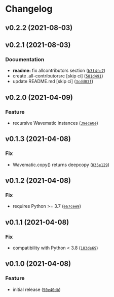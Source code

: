 # Changelog

<!--next-version-placeholder-->

## v0.2.2 (2021-08-03)


## v0.2.1 (2021-08-03)
### Documentation
* **readme:** fix allcontributors section ([`b3f4fc7`](https://github.com/MicaelJarniac/Wavematic/commit/b3f4fc72d5dd3784c54401b1540fba5f34835bb7))
* create .all-contributorsrc [skip ci] ([`581d491`](https://github.com/MicaelJarniac/Wavematic/commit/581d491e66597b50378384b68738e6064308c876))
* update README.md [skip ci] ([`3cdd03f`](https://github.com/MicaelJarniac/Wavematic/commit/3cdd03fb716e3167ea2f9e526d6f3adda980ed60))

## v0.2.0 (2021-04-09)
### Feature
* recursive Wavematic instances ([`39ece0e`](https://github.com/MicaelJarniac/Wavematic/commit/39ece0ee2d9feb8839769a3ec5d3cbcbe3533ab3))

## v0.1.3 (2021-04-08)
### Fix
* Wavematic.copy() returns deepcopy ([`035e129`](https://github.com/MicaelJarniac/Wavematic/commit/035e1290c708633989a3399bcaac99272d916307))

## v0.1.2 (2021-04-08)
### Fix
* requires Python >= 3.7 ([`e67cee9`](https://github.com/MicaelJarniac/Wavematic/commit/e67cee908ac3414a40cdfbaaafaa66b46b40e246))

## v0.1.1 (2021-04-08)
### Fix
* compatibility with Python < 3.8 ([`183de69`](https://github.com/MicaelJarniac/Wavematic/commit/183de697b2f9a896902eebf89356d53dd05702a3))

## v0.1.0 (2021-04-08)
### Feature
* initial release ([`50e40db`](https://github.com/MicaelJarniac/Wavematic/commit/50e40db4379075ee4d739a6935d95185db5f3465))
